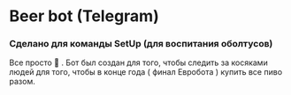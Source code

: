 # Beer bot (Telegram)

### Сделано для команды SetUp (для воспитания оболтусов)

Все просто 👀️ . Бот был создан для того, чтобы следить за косяками людей для того, чтобы в конце года ( финал Евробота ) купить все пиво разом.


```

```
